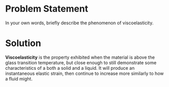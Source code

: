 # Problem Statement

In your own words, briefly describe the phenomenon of viscoelasticity.

# Solution

**Viscoelasticity** is the property exhibited when the material is above the glass transition temperature, but close enough to still demonstrate some characteristics of a both a solid and a liquid. It will produce an instantaneous elastic strain, then continue to increase more similarly to how a fluid might.